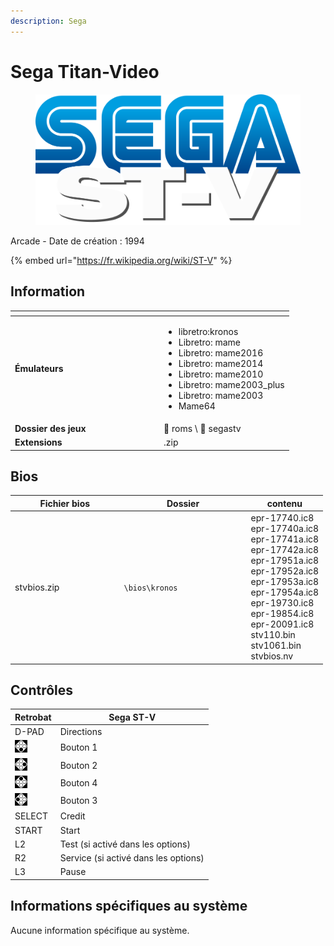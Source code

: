 ```yaml
---
description: Sega
---
```


# Sega Titan-Video

<div align="left">

<figure><img src="https://raw.githubusercontent.com/fabricecaruso/es-theme-carbon/0ab5d8cd36c673c827b022c2ae53042a38df33da/art/logos/segastv.svg" alt=""><figcaption></figcaption></figure>

</div>

Arcade - Date de création : 1994

{% embed url="https://fr.wikipedia.org/wiki/ST-V" %}

## Information

<table data-header-hidden><thead><tr><th width="224"></th><th></th></tr></thead><tbody><tr><td><strong>Émulateurs</strong></td><td><ul><li>libretro:kronos</li><li>Libretro: mame</li><li>Libretro: mame2016</li><li>Libretro: mame2014</li><li>Libretro: mame2010</li><li>Libretro: mame2003_plus</li><li>Libretro: mame2003</li><li>Mame64</li></ul></td></tr><tr><td><strong>Dossier des jeux</strong></td><td><span data-gb-custom-inline data-tag="emoji" data-code="1f4c2">📂</span> roms \ <span data-gb-custom-inline data-tag="emoji" data-code="1f4c2">📂</span> segastv</td></tr><tr><td><strong>Extensions</strong></td><td>.zip</td></tr></tbody></table>

## Bios

<table><thead><tr><th width="160.55555555555557">Fichier bios</th><th width="189">Dossier</th><th>contenu</th></tr></thead><tbody><tr><td>stvbios.zip</td><td><code>\bios\kronos</code></td><td>epr-17740.ic8<br>epr-17740a.ic8<br>epr-17741a.ic8<br>epr-17742a.ic8<br>epr-17951a.ic8<br>epr-17952a.ic8<br>epr-17953a.ic8<br>epr-17954a.ic8<br>epr-19730.ic8<br>epr-19854.ic8<br>epr-20091.ic8<br>stv110.bin<br>stv1061.bin<br>stvbios.nv</td></tr></tbody></table>

## Contrôles

| Retrobat                                                                           | Sega ST-V                            |
| ---------------------------------------------------------------------------------- | ------------------------------------ |
| D-PAD                                                                              | Directions                           |
| ![A](<../../../../.gitbook/assets/image (19).png>)                                 | Bouton 1                             |
| ![B](<../../../../.gitbook/assets/image (6).png>)                                  | Bouton 2                             |
| <img src="../../../../.gitbook/assets/image (34).png" alt="" data-size="original"> | Bouton 4                             |
| <img src="../../../../.gitbook/assets/image (32).png" alt="" data-size="line">     | Bouton 3                             |
| SELECT                                                                             | Credit                               |
| START                                                                              | Start                                |
| L2                                                                                 | Test (si activé dans les options)    |
| R2                                                                                 | Service (si activé dans les options) |
| L3                                                                                 | Pause                                |

## Informations spécifiques au système

Aucune information spécifique au système.
